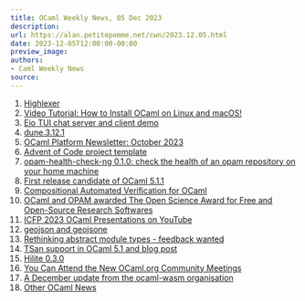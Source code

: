 ```yaml
---
title: OCaml Weekly News, 05 Dec 2023
description:
url: https://alan.petitepomme.net/cwn/2023.12.05.html
date: 2023-12-05T12:00:00-00:00
preview_image:
authors:
- Caml Weekly News
source:
---
```


<ol><li><a href="https://alan.petitepomme.net/cwn/2023.12.05.html#1">Highlexer</a></li><li><a href="https://alan.petitepomme.net/cwn/2023.12.05.html#2">Video Tutorial: How to Install OCaml on Linux and macOS!</a></li><li><a href="https://alan.petitepomme.net/cwn/2023.12.05.html#3">Eio TUI chat server and client demo</a></li><li><a href="https://alan.petitepomme.net/cwn/2023.12.05.html#4">dune.3.12.1</a></li><li><a href="https://alan.petitepomme.net/cwn/2023.12.05.html#5">OCaml Platform Newsletter: October 2023</a></li><li><a href="https://alan.petitepomme.net/cwn/2023.12.05.html#6">Advent of Code project template</a></li><li><a href="https://alan.petitepomme.net/cwn/2023.12.05.html#7">opam-health-check-ng 0.1.0: check the health of an opam repository on your home machine</a></li><li><a href="https://alan.petitepomme.net/cwn/2023.12.05.html#8">First release candidate of OCaml 5.1.1</a></li><li><a href="https://alan.petitepomme.net/cwn/2023.12.05.html#9">Compositional Automated Verification for OCaml</a></li><li><a href="https://alan.petitepomme.net/cwn/2023.12.05.html#10">OCaml and OPAM awarded The Open Science Award for Free and Open-Source Research Softwares</a></li><li><a href="https://alan.petitepomme.net/cwn/2023.12.05.html#11">ICFP 2023 OCaml Presentations on YouTube</a></li><li><a href="https://alan.petitepomme.net/cwn/2023.12.05.html#12">geojson and geojsone</a></li><li><a href="https://alan.petitepomme.net/cwn/2023.12.05.html#13">Rethinking abstract module types - feedback wanted</a></li><li><a href="https://alan.petitepomme.net/cwn/2023.12.05.html#14">TSan support in OCaml 5.1 and blog post</a></li><li><a href="https://alan.petitepomme.net/cwn/2023.12.05.html#15">Hilite 0.3.0</a></li><li><a href="https://alan.petitepomme.net/cwn/2023.12.05.html#16">You Can Attend the New OCaml.org Community Meetings</a></li><li><a href="https://alan.petitepomme.net/cwn/2023.12.05.html#17">A December update from the ocaml-wasm organisation</a></li><li><a href="https://alan.petitepomme.net/cwn/2023.12.05.html#18">Other OCaml News</a></li></ol>
